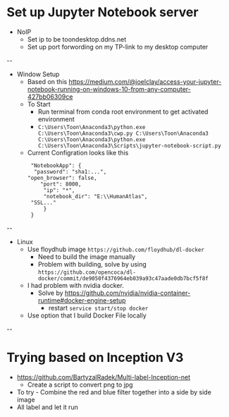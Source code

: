 
# Set up Jupyter Notebook server
* NoIP
  * Set ip to be toondesktop.ddns.net
  * Set up port forwording on my TP-link to my desktop computer

--
* Window Setup
  * Based on this https://medium.com/@joelclay/access-your-jupyter-notebook-running-on-windows-10-from-any-computer-427bb06309ce
  * To Start
    * Run terminal from conda root environment to get activated environment
    * `C:\Users\Toon\Anaconda3\python.exe C:\Users\Toon\Anaconda3\cwp.py C:\Users\Toon\Anaconda3 C:\Users\Toon\Anaconda3\python.exe C:\Users\Toon\Anaconda3\Scripts\jupyter-notebook-script.py`
  * Current Configration looks like this
    ``` {
     "NotebookApp": {
      "password": "sha1:...",
	"open_browser": false,
        "port": 8000,
         "ip": "*",
         "notebook_dir": "E:\\HumanAtlas",
	 "SSL..."
         }
     }
    ```
--
* Linux
  * Use floydhub image `https://github.com/floydhub/dl-docker`
    * Need to build the image manually
    * Problem with building, solve by using `https://github.com/opencoca/dl-docker/commit/de9050f4376964eb039a93c47aade0db7bcf5f8f`
  * I had problem with nvidia docker.
    * Solve by https://github.com/nvidia/nvidia-container-runtime#docker-engine-setup
      * restart `service start/stop docker`
  * Use option that I build Docker File locally
  
--

# Trying based on Inception V3
* https://github.com/BartyzalRadek/Multi-label-Inception-net
  * Create a script to convert png to jpg
* To try - Combine the red and blue filter together into a side by side image
* All label and let it run
